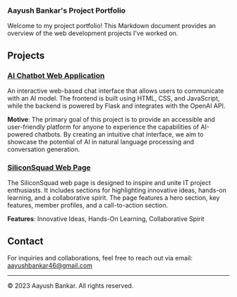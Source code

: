 ### Aayush Bankar's Project Portfolio

Welcome to my project portfolio! This Markdown document provides an overview of the web development projects I've worked on.

## Projects

### [AI Chatbot Web Application](https://github.com/Aayushbankar/chat-bot)



An interactive web-based chat interface that allows users to communicate with an AI model. The frontend is built using HTML, CSS, and JavaScript, while the backend is powered by Flask and integrates with the OpenAI API.

**Motive**: The primary goal of this project is to provide an accessible and user-friendly platform for anyone to experience the capabilities of AI-powered chatbots. By creating an intuitive chat interface, we aim to showcase the potential of AI in natural language processing and conversation generation.

### [SiliconSquad Web Page](https://aayushbankar.github.io/sillicon-squad/)



The SiliconSquad web page is designed to inspire and unite IT project enthusiasts. It includes sections for highlighting innovative ideas, hands-on learning, and a collaborative spirit. The page features a hero section, key features, member profiles, and a call-to-action section.

**Features**: Innovative Ideas, Hands-On Learning, Collaborative Spirit

## Contact

For inquiries and collaborations, feel free to reach out via email: aayushbankar46@gmail.com

---
&copy; 2023 Aayush Bankar. All rights reserved.
